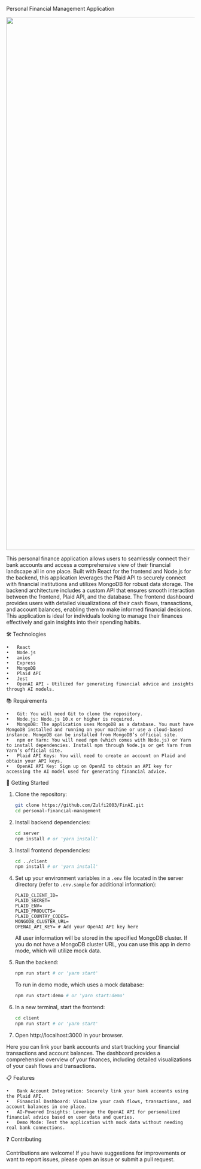 Personal Financial Management Application

<p align="center">
  <img width="1425" alt="Screenshot 2024-04-24 at 5 39 14 PM" src="https://github.com/Zulfi2003/FinAI/blob/main/client/Screenshot%202024-11-04%20at%202.15.48%E2%80%AFPM.png">
</p>


This personal finance application allows users to seamlessly connect their bank accounts and access a comprehensive view of their financial landscape all in one place. Built with React for the frontend and Node.js for the backend, this application leverages the Plaid API to securely connect with financial institutions and utilizes MongoDB for robust data storage. The backend architecture includes a custom API that ensures smooth interaction between the frontend, Plaid API, and the database. The frontend dashboard provides users with detailed visualizations of their cash flows, transactions, and account balances, enabling them to make informed financial decisions. This application is ideal for individuals looking to manage their finances effectively and gain insights into their spending habits.

🛠 Technologies

	•	React
	•	Node.js
	•	axios
	•	Express
	•	MongoDB
	•	Plaid API
	•	Jest
	•	OpenAI API - Utilized for generating financial advice and insights through AI models.

:books: Requirements

	•	Git: You will need Git to clone the repository.
	•	Node.js: Node.js 10.x or higher is required.
	•	MongoDB: The application uses MongoDB as a database. You must have MongoDB installed and running on your machine or use a cloud-based instance. MongoDB can be installed from MongoDB’s official site.
	•	npm or Yarn: You will need npm (which comes with Node.js) or Yarn to install dependencies. Install npm through Node.js or get Yarn from Yarn’s official site.
	•	Plaid API Keys: You will need to create an account on Plaid and obtain your API keys.
	•	OpenAI API Key: Sign up on OpenAI to obtain an API key for accessing the AI model used for generating financial advice.

:rocket: Getting Started

1. Clone the repository:

   ```bash
   git clone https://github.com/Zulfi2003/FinAI.git
   cd personal-financial-management
   ```

2. Install backend dependencies:

   ```bash
   cd server
   npm install # or 'yarn install'
   ```

3. Install frontend dependencies:

   ```bash
   cd ../client
   npm install # or 'yarn install'
   ```

4. Set up your environment variables in a `.env` file located in the server directory (refer to `.env.sample` for additional information):

   ```plaintext
   PLAID_CLIENT_ID=
   PLAID_SECRET=
   PLAID_ENV=
   PLAID_PRODUCTS=
   PLAID_COUNTRY_CODES=
   MONGODB_CLUSTER_URL=
   OPENAI_API_KEY= # Add your OpenAI API key here
   ```

   All user information will be stored in the specified MongoDB cluster. If you do not have a MongoDB cluster URL, you can use this app in demo mode, which will utilize mock data.

5. Run the backend:

   ```bash
   npm run start # or 'yarn start'
   ```

   To run in demo mode, which uses a mock database:

   ```bash
   npm run start:demo # or 'yarn start:demo'
   ```

6. In a new terminal, start the frontend:

   ```bash
   cd client
   npm run start # or 'yarn start'
   ```
   
7.	Open http://localhost:3000 in your browser.

Here you can link your bank accounts and start tracking your financial transactions and account balances. The dashboard provides a comprehensive overview of your finances, including detailed visualizations of your cash flows and transactions.

:clipboard: Features

	•	Bank Account Integration: Securely link your bank accounts using the Plaid API.
	•	Financial Dashboard: Visualize your cash flows, transactions, and account balances in one place.
	•	AI-Powered Insights: Leverage the OpenAI API for personalized financial advice based on user data and queries.
	•	Demo Mode: Test the application with mock data without needing real bank connections.

:question: Contributing

Contributions are welcome! If you have suggestions for improvements or want to report issues, please open an issue or submit a pull request.
